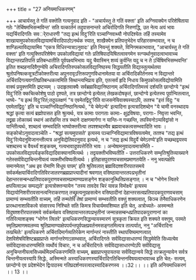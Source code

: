 +++
title = "27 अनियमाधिकरणम्"

+++
आचार्यस्तु ते गतिं वक्त्तेति गत्यनुवाद इति - "अचार्यस्तु ते गतिं वक्त्ता' इति अग्निवाक्येन परिशेषिताया गतेः "तेर्चिषमभिसन्मविन्त' सति यत्कार्तनं तदुपासनान्तरे अचिर्रादिगति निरुणद्धि, उत नेत्य अयं भावः यद्यर्चिरादिगतिः सवर्ेराधारणी "तद्य इत्थं विदु'रिति पञ्चाग्निवाथ्यौ नोपदिश्येतः तर्हि तस्यामेव शाखायामुपकोसलविद्यायामर्चिरादिपाठोऽनर्थक स्यात्, शाखैक्येन प्रतिपत्तृभेदेन परिहारसम्भावात्, न च शाण्डिल्याविद्यायामिव "एकत्र विधिरन्यत्राऽनुवादः' इति नियन्तुं शक्यते, विनिगमकाभावात्, "आचार्यस्तु ते गतिं वक्त्ता' इति गत्युक्त्तिपरिशेषेण उपकोलविद्यायां गतेः प्रतिषिपादयिषितत्वावगमेन स्त्ग्यर्थानुवादत्वाभावाच्च विद्यान्तरप्रतिपत्तिं प्रतिबन्धातीति पूर्वपक्ष्यभिभावः यदु चैवास्मिन् शव्यं कुर्वन्ति यदु च न ते ऽर्चिषिमभिसम्भवन्ति' इतित शब्दहनादिवैगुण्येपि अचिरादिगतिरुपकोसलविद्यानिष्ठस्य सिद्धयतीति विद्यास्तुत्यर्थतया श्रुतोपनिषत्कसूत्रटीकोक्त्तरीत्या अपुनरावृऽत्तिरूपगुणविधानामेतया वा अर्चिरादिकीर्तनस्य न विद्यान्तरे अर्चिरादिगत्यवगतिप्रतिबन्धकत्वमिति सिथान्त्यभिप्राय इति, एतत्सर्वं हृदि निधाय किमुपकोसलविद्योयामिति वाक्यं प्रयुक्त्तमिति द्रष्टव्यम् । उदाहृतवाक्यैः सर्वब्रह्मविद्यानिष्ठानाम् अर्चिरादिगतिमत्त्वं दर्शयति छान्दोग्ये "इत्थं विदु'रिति क्कचित्कोशेषु पाठो दृश्यते, तत्र छान्दोग्ये इत्येतत् लेखकदोषकृतं, छान्दोग्ये इत्येतस्य पूर्वान्वितत्वात्, भाष्ये- "य इत्थं विदु'रितं;तदुपलक्षणं "य एवमेतद्विदु'रिति वाजसनेयिवाक्यस्याऽपि, ततश्च "इत्तं विदुः "य एवमेताद्विदुः' इति च पञ्चाग्निविद्यानिष्ठानित्यर्थः, "ये चेमेऽन्ये' इत्यादिना इत्यत्रादिशब्देन "ये चामी वनस्थादयः श्रद्धां कृत्वा सत्यं ब्रह्मोपासत इति श्रुत्यर्थः, यत्र कामाः परागताः कामाः- क्षुद्रविषयाः, परागाः- निवृत्ता भवन्ति, तद्व्रह्म लोकाख्यं स्थानं आरोहन्ति तत्र स्थाने दाक्षणमार्गगा न यान्ति-न गच्छन्ति, तपस्विनोऽप्यविद्वांसो न यान्तिीत्यर्थः, शाब्दत्वं सम्भवदिति भाष्योक्त्तरीत्या तपश्शब्दस्यैव ब्रह्मवाचकत्वसम्भवादिति भावः । सङ्कोचोऽनुवादत्वञ्चेति - "श्रद्धां सत्यमुपासते' इत्यस्य पञ्चाग्निविद्यामात्रविषयत्वमेव, ततश्च "तद्य इत्थं विदु'रित्येदनुविजानन्तीत्यत्र अनुविद्येतिवदनुवाद इत्यर्थः, न च "तद्य इत्थं विदुर्ये चेमेऽरण्ये'इति यच्छब्दद्वयस्य चशब्दस्य च वैयर्थ्यं शङ्कयम्, गत्यभावादुपपत्तेरिति भावः । अन्येषामनुवादत्वमात्रमिति - उपकोसलविद्यापर्यङ्कविद्यादिवाक्यानामित्यर्थः । तद्वयक्त्तीभविष्यतीति - उत्तराधिकरणे सम्भृतिश्रुतिव्याख्याने गतेस्सर्वविद्याचिन्तनीयत्वं व्यक्त्तीभविष्यतीत्यर्थः । इतिहासपुराणवचसामप्रमाणतयेति - ननु भवत्पक्षेपि समानमेतत् "अथ इव रोमाणि विधूय पापम्' इति श्रुतिवलात् ब्रह्मविदश्शरीरपातसमये सर्वकर्मक्षयार्चिरादिगतिविरजातरणब्रह्मप्राप्त्यादीनां श्रवणात् वसिष्ठावान्तरतपःप्रभृतीनां देहान्तरसन्बन्धप्रतिपादकपुराणवचसामप्रामाण्यप्रसङ्गेन शङ्कानुत्थितिप्रसङ्गात् । न च "भोगेन त्वितरे क्षपयित्वाऽथ सम्पद्यते' इत्यत्रोक्त्तन्यायेन "तस्य तावदेव चिरं यावन्न विमोक्ष्ये' इत्यस्य विद्यायोनिशरीरावसानत्वनिराकरणात् तच्छ्रुत्यनुग्रहसत्वेन वसिष्ठादीनां देहान्तरसत्वप्रतिपादकपुराणवचसाम् प्रामाण्यं सम्भवतीति वाच्यम्, तर्हि तन्मतेपि तेषां प्रामाण्यं सम्भवतीति वक्त्तुं शक्यत्वात्, किञ्च तेनैवाधिकरणेन प्रारब्धानाशाविकत्वे संसारस्य निश्चिते सति किमत्र विचार्यमवशिष्यत इति चेत्, अत्रोच्यते- अस्मन्मते विदुषश्शरीरपातसमये सर्वकर्मक्षय वसिष्ठावान्तरतपःप्रभृतीनां जन्मान्रसम्बन्धप्रतिपादकपुराणानां का गतिरित्याशङ्क्य "भोगेन त्वितरे' इत्यधिकरणसिद्धन्यायस्मारणं सूत्रकृता क्रियत इति शक्यते वक्त्तुम्, परमते स्मृतिप्रमाणमवलम्व्य श्रुतिप्रामाण्याक्षेपपर्यन्तपूर्वपक्षप्रवर्तनमसङ्गतमित्यत्र तात्पर्यात्, ननु "अर्चिरादिना तत्प्रथितेः' इत्यधिकरणे अर्चिरादिमार्गव्यतिरेकेण मार्गान्तरं नास्तीति स्थापयिष्यमाणत्वात् देशविशेषविशिष्टब्रह्मप्राप्तेः मार्गान्तरेणाऽसम्भवात्, अर्चिरादिगतेः सर्वविद्यासाधारण्यं सिद्धमेवेति सिध्यत्येव सर्वविद्यासाधारण्यमिति व्यर्थोयं विचारः, न च अर्चिरादिगतेः सर्वविद्यासाधारण्येऽपि सर्वविद्यासु अनुचिन्तनीयत्वसिध्यर्थमिदमधिकरणमिति वाच्यम्, ब्रह्मप्राप्त्युपायतया सर्वविद्यान्वये सिद्धे तत्क्रतुन्यायेन सर्वत्र चिन्तनीयत्वस्यापि सिद्धेः, अस्मिन्मते अस्याधिकरणस्यार्चिरादिगतिचिन्तनविषयत्वाभावाच्च इति चेत्- सत्यम्, छान्दोग्ये एव प्रदेशभेदेन द्विःपाठस्य गतिप्रदर्शनपरत्वादस्यादिकरणस्य ।।32।। ।। इति अनियमाधिकरणं ।। 13 ।।